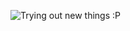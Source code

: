 ![Trying out new things :P](https://leetcode-badge-sage.vercel.app/badge/{autumnleafxx}?theme={light|dark|neutral})
